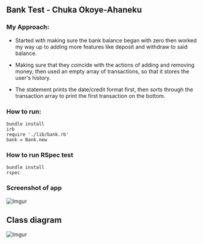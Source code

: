 ## Bank Test - Chuka Okoye-Ahaneku

### My Approach:
* Started with making sure the bank balance began with zero then worked my way up to adding more features like deposit and withdraw to said balance. 

* Making sure that they coincide with the actions of adding and removing money, then used an empty array of transactions, so that it stores the user's history.

* The statement prints the date/credit format first, then sorts through the transaction array to print the first transaction on the bottom.

### How to run:
```
bundle install
irb
require './lib/bank.rb'
bank = Bank.new
```

### How to run RSpec test
```
bundle install
rspec
```

### Screenshot of app
![Imgur](https://i.imgur.com/NaEhaGN.png)

## Class diagram
![Imgur](https://i.imgur.com/siDLh7S.png)
